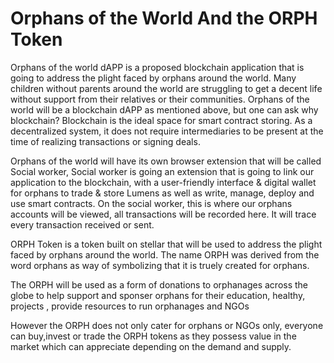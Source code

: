 # Orphans of the World And the ORPH Token

Orphans of the world dAPP is a proposed blockchain application that is going to address the plight faced by orphans around the world. Many children without parents around the world are struggling to get a decent life without support from their relatives or their communities. Orphans of the world will be a blockchain dAPP as mentioned above, but one can ask why blockchain? Blockchain is the ideal space for smart contract storing. As a decentralized system, it does not require intermediaries to be present at the time of realizing transactions or signing deals.

Orphans of the world will have its own browser extension that will be called Social worker, Social worker is going an extension that is going to link our application to the blockchain, with a user-friendly interface & digital wallet for orphans to trade & store Lumens as well as write, manage, deploy and use smart contracts. On the social worker, this is where our orphans accounts will be viewed, all transactions will be recorded here. It will trace every transaction received or sent.

ORPH Token is a token built on stellar that will be used to address the plight faced by orphans around the world. The name ORPH was derived from the word orphans as way of symbolizing that it is truely created for orphans. 

The ORPH will be used as a form of donations to orphanages across the globe to help support and sponser orphans for their education, healthy, projects , provide resources to run orphanages and NGOs 

However the ORPH does not only cater for orphans or NGOs only, everyone can buy,invest or trade the ORPH tokens as they possess value in the market which can appreciate depending on the demand and supply. 

